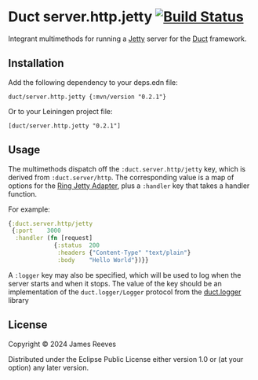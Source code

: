 # Duct server.http.jetty [![Build Status](https://github.com/duct-framework/server.http.jetty/actions/workflows/test.yml/badge.svg)](https://github.com/duct-framework/logger.simple/actions/workflows/test.yml)

Integrant multimethods for running a [Jetty][] server for the [Duct][]
framework.

[jetty]: https://eclipse.org/jetty/
[duct]: https://github.com/duct-framework/duct

## Installation

Add the following dependency to your deps.edn file:

    duct/server.http.jetty {:mvn/version "0.2.1"}

Or to your Leiningen project file:

    [duct/server.http.jetty "0.2.1"]

## Usage

The multimethods dispatch off the `:duct.server.http/jetty` key, which
is derived from `:duct.server/http`. The corresponding value is a map
of options for the [Ring Jetty Adapter][], plus a `:handler` key that
takes a handler function.

For example:

```clojure
{:duct.server.http/jetty
 {:port    3000
  :handler (fn [request]
             {:status  200
              :headers {"Content-Type" "text/plain"}
              :body    "Hello World"})}}
```

A `:logger` key may also be specified, which will be used to log when
the server starts and when it stops. The value of the key should be an
implementation of the `duct.logger/Logger` protocol from the
[duct.logger][] library

[ring jetty adapter]: https://ring-clojure.github.io/ring/ring.adapter.jetty.html
[duct.logger]: https://github.com/duct-framework/logger

## License

Copyright © 2024 James Reeves

Distributed under the Eclipse Public License either version 1.0 or (at
your option) any later version.
